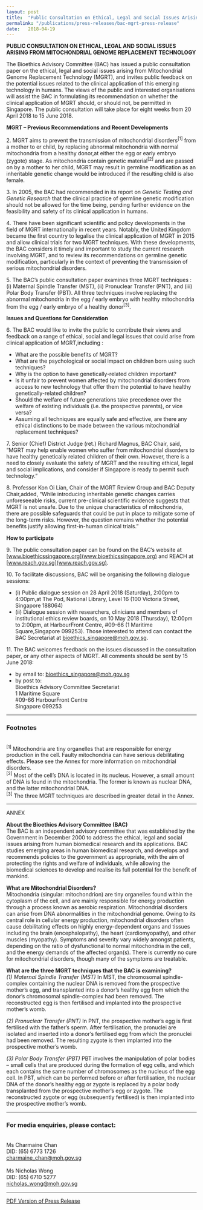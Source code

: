 ```yaml
---
layout: post
title:  "Public Consultation on Ethical, Legal and Social Issues Arising from Mitochondrial Genome Replacement Technology"
permalink: "/publications/press-releases/bac-mgrt-press-release"
date:   2018-04-19
---
```


**PUBLIC CONSULTATION ON ETHICAL, LEGAL AND SOCIAL ISSUES  ARISING FROM MITOCHONDRIAL GENOME REPLACEMENT TECHNOLOGY**

The Bioethics Advisory Committee (BAC) has issued a public consultation paper on the ethical, legal and social issues arising from Mitochondrial Genome Replacement Technology (MGRT), and invites public feedback on the potential issues related to the clinical
application of this emerging technology in humans. The views of the public and interested organisations will assist the BAC in formulating its recommendation on whether the clinical application of MGRT should, or should not, be permitted in Singapore. The public consultation will take place for eight weeks from 20 April 2018 to 15 June 2018.

**MGRT – Previous Recommendations and Recent Developments**

2\. MGRT aims to prevent the transmission of mitochondrial disorders<sup>[1]</sup> from a mother to er child, by replacing abnormal mitochondria with normal mitochondria from a healthy donor,at either the egg or early embryo (zygote) stage. As mitochondria contain genetic material<sup>[2]</sup> and are passed on by a mother to her child, MGRT may result in germline modification as an inheritable genetic change would be introduced if the resulting child is also female. 

3\. In 2005, the BAC had recommended in its report on *Genetic Testing and Genetic Research* that the clinical practice of germline genetic modification should not be allowed for the time being, pending further evidence on the feasibility and safety of its clinical application in humans. 

4\. There have been significant scientific and policy developments in the field of MGRT internationally in recent years. Notably, the United Kingdom became the first country to legalise the clinical application of MGRT in 2015 and allow clinical trials for two MGRT techniques. With these developments, the BAC considers it timely and important to study the current research involving MGRT, and to review its recommendations on germline genetic modification, particularly in the context of preventing the transmission of serious mitochondrial disorders.

5\. The BAC’s public consultation paper examines three MGRT techniques : (i) Maternal Spindle Transfer (MST), (ii) Pronuclear Transfer (PNT), and (iii) Polar Body Transfer (PBT). All three techniques involve replacing the abnormal mitochondria in the egg / early embryo with healthy mitochondria from the egg / early embryo of a healthy donor<sup>[3]</sup>.

**Issues and Questions for Consideration**

6\. The BAC would like to invite the public to contribute their views and feedback on a range of ethical, social and legal issues that could arise from clinical application of MGRT,including :
 - What are the possible benefits of MGRT?
 - What are the psychological or social impact on children born using such techniques?
 - Why is the option to have genetically-related children important?
 - Is it unfair to prevent women affected by mitochondrial disorders from access to new technology that offer them the potential to have healthy genetically-related children?
 - Should the welfare of future generations take precedence over the welfare
of existing individuals (i.e. the prospective parents), or vice versa?
 - Assuming all techniques are equally safe and effective, are there any ethical distinctions to be made between the various mitochondrial replacement techniques?
 
7\. Senior (Chief) District Judge (ret.) Richard Magnus, BAC Chair, said, “MGRT may help enable women who suffer from mitochondrial disorders to have healthy genetically related children of their own. However, there is a need to closely evaluate the safety of MGRT
and the resulting ethical, legal and social implications, and consider if Singapore is ready to permit such technology.”

8\. Professor Kon Oi Lian, Chair of the MGRT Review Group and BAC Deputy Chair,added, “While introducing inheritable genetic changes carries unforeseeable risks, current pre-clinical scientific evidence suggests that MGRT is not unsafe. Due to the unique
characteristics of mitochondria, there are possible safeguards that could be put in place to mitigate some of the long-term risks. However, the question remains whether the potential benefits justify allowing first-in-human clinical trials.” 

**How to participate**

9\. The public consultation paper can be found on the BAC’s website at [www.bioethicssingapore.org](www.bioethicssingapore.org) and REACH at [www.reach.gov.sg](www.reach.gov.sg).

10\. To facilitate discussions, BAC will be organising the following dialogue sessions:
* (i) Public dialogue session on 28 April 2018 (Saturday), 2:00pm to 4:00pm,at The Pod, National Library, Level 16 (100 Victoria Street, Singapore 188064)
* (ii) Dialogue session with researchers, clinicians and members of institutional ethics review boards, on 10 May 2018 (Thursday), 12:00pm to 2:00pm, at HarbourFront Centre, #09-66 (1 Maritime Square,Singapore 099253). Those interested to attend can contact the BAC Secretariat at bioethics_singapore@moh.gov.sg. 

11\. The BAC welcomes feedback on the issues discussed in the consultation paper, or any
other aspects of MGRT. All comments should be sent by 15 June 2018:
- by email to: <bioethics_singapore@moh.gov.sg>
- by post to:<br>
  Bioethics Advisory Committee Secretariat<br>
  1 Maritime Square<br>
  #09-66 HarbourFront Centre<br>
  Singapore 099253<br>
  
---

### **Footnotes**
<br><sup>[1]</sup> Mitochondria are tiny organelles that are responsible for energy production in the cell. Faulty mitochondria can have serious debilitating effects. Please see the Annex for more information on mitochondrial disorders.
<br><sup>[2]</sup> Most of the cell’s DNA is located in its nucleus. However, a small amount of DNA is found in the mitochondria. The former is known as nuclear DNA, and the latter mitochondrial DNA.
<br><sup>[3]</sup> The three MGRT techniques are described in greater detail in the Annex. 

---

ANNEX

**About the Bioethics Advisory Committee (BAC)**
<br>The BAC is an independent advisory committee that was established by the Government in December 2000 to address the ethical, legal and social issues arising from human biomedical research and its applications. BAC studies emerging areas in human biomedical research, and develops and recommends policies to the government as appropriate, with the aim of protecting the rights and welfare of individuals, while allowing the biomedical sciences to develop and realise its full potential for the benefit of mankind.

**What are Mitochondrial Disorders?**
<br>Mitochondria (singular: mitochondrion) are tiny organelles found within the cytoplasm of the cell, and are mainly responsible for energy production through a process known as aerobic respiration. Mitochondrial disorders can arise from DNA abnormalities in the mitochondrial genome. Owing to its central role in cellular energy production, mitochondrial disorders often cause debilitating effects on highly energy-dependent organs and tissues including the brain (encephalopathy), the heart (cardiomyopathy), and other muscles (myopathy). Symptoms and severity vary widely amongst patients, depending on the ratio of dysfunctional to normal mitochondria in the cell, and the energy demands of the affected organ(s). There is currently no cure for mitochondrial disorders, though many of the symptoms are treatable.

**What are the three MGRT techniques that the BAC is examining?**
<br>_(1) Maternal Spindle Transfer (MST)_ 
In MST, the chromosomal spindle-complex containing the nuclear DNA is removed from the prospective mother’s egg, and transplanted into a donor’s healthy egg from which the donor’s chromosomal spindle-complex had been removed. The reconstructed egg is then fertilised and implanted into the prospective mother’s womb.

_(2) Pronuclear Transfer (PNT)_ 
In PNT, the prospective mother’s egg is first fertilised with the father’s sperm. After fertilisation, the pronuclei are isolated and inserted into a donor’s fertilised egg from which the pronuclei had been removed. The resulting zygote is then implanted into the prospective mother’s womb.

_(3) Polar Body Transfer (PBT)_
PBT involves the manipulation of polar bodies – small cells that are produced during the formation of egg cells, and which each contains the same number of chromosomes as the nucleus of the egg cell. In PBT, which can be performed before or after fertilisation, the nuclear DNA of the donor’s healthy egg or zygote is replaced by a polar body transplanted from the prospective mother’s egg or zygote. The reconstructed zygote or egg (subsequently fertilised) is then implanted into the prospective mother’s womb. 

---

### **For media enquiries, please contact:**

<br>Ms Charmaine Chan
<br>DID: (65) 6773 1726
<br><charmaine_chan@moh.gov.sg>
<br>
<br>Ms Nicholas Wong
<br>DID: (65) 6710 5277 
<br><nicholas_wong@moh.gov.sg>

---

[PDF Version of Press Release](/files/publications/press-releases/bac-mgrt-press-release.pdf)
